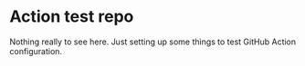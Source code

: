 # Action test repo

Nothing really to see here. Just setting up some things to test GitHub
Action configuration.
